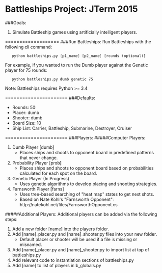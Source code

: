 # Battleships Project: JTerm 2015

###Goals:
1) Simulate Battleship games using artificially intelligent players.<br/>

===================
###Run Battleships:
Run Battleships with the following cli command:
```
   python battleships.py [p1_name] [p2_name] [rounds (optional)]
```
For example, if you wanted to run the Dumb player against the Genetic player for 75 rounds:
```
   python battleships.py dumb genetic 75
```
Note: Battleships requires Python >= 3.4

======================
###Defaults:
<ul>
   <li>
      Rounds: 50
   </li>
   <li>
      Placer: dumb
   </li>
   <li>
      Shooter: dumb
   </li>
   <li>
      Board Size: 10
   </li>
   <li>
      Ship List: Carrier, Battleship, Submarine, Destroyer, Cruiser
   </li>
</ul>
======================
###Players:
#####Computer Players:
<ol>
   <li>
      Dumb Player [dumb]
      <ul>
         <li>
            Places ships and shoots to opponent board in predefined patterns that never change.
         </li>
      </ul>
   </li>
   <li>
      Probability Player [prob]
      <ul>
         <li>
            Places ships and shoots to opponent board based on probabilities calculated for each spot on the board.
         </li>
      </ul>
   </li>
   <li>
      Genetic Player (In Progress)
      <ul>
         <li>
            Uses genetic algorithms to develop placing and shooting strategies.
         </li>
      </ul>
   </li>
   <li>
      Farnsworth Player [farns]
      <ul>
         <li>
            Uses tree-based searching of "heat map" states to get next shots.
         </li>
         <li>
            Based on Nate Kohl's "Farnsworth Opponent": http://natekohl.net/files/FarnsworthOpponent.cs
         </li>
      </ul>
   </li>
</ol>

#####Additional Players:
Additional players can be added via the following steps:
<ol>
   <li>
      Add a new folder [name] into the players folder.
   </li>
   <li>
      Add [name]_placer.py and [name]_shooter.py files into your new folder.
         <ul>
            <li>
               Default placer or shooter will be used if a file is missing or misnamed.
            </li>
         </ul>
   </li>
   <li>
      Add [name]_placer.py and [name]_shooter.py to import list at top of battleships.py
   </li>
   <li>
      Add relevant code to instantiation sections of battleships.py
   </li>
   <li>
      Add [name] to list of players in b_globals.py
   </li>
</ol>

